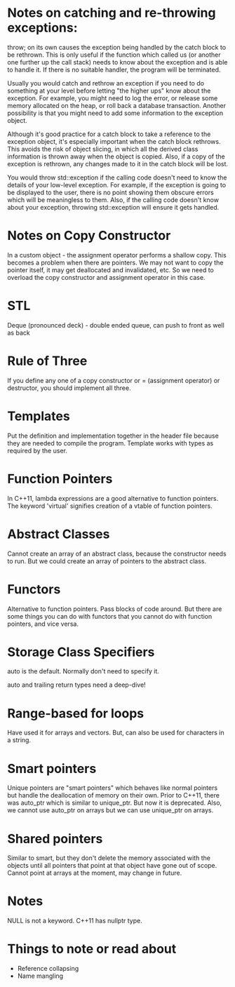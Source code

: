 # Notes on catching and re-throwing exceptions:

throw; on its own causes the exception being handled by the catch block to be rethrown.
This is only useful if the function which called us (or another one further up the call stack)
needs to know about the exception and is able to handle it. If there is no suitable handler, the program will be terminated.

Usually you would catch and rethrow an exception if you need to do something at your level before letting "the higher ups"
know about the exception. For example, you might need to log the error, or release some memory allocated on the heap,
or roll back a database transaction. Another possibility is that you might need to add some information to the exception object.

Although it's good practice for a catch block to take a reference to the exception object, it's especially important
when the catch block rethrows. This avoids the risk of object slicing, in which all the derived class information
is thrown away when the object is copied. Also, if a copy of the exception is rethrown, any changes made to it in the
catch block will be lost.

You would throw std::exception if the calling code doesn't need to know the details of your low-level exception.
For example, if the exception is going to be displayed to the user, there is no point showing them obscure errors
which will be meaningless to them. Also, if the calling code doesn't know about your exception, throwing std::exception
will ensure it gets handled.

# Notes on Copy Constructor

In a custom object - the assignment operator performs a shallow copy. This becomes a problem when there are pointers.
We may not want to copy the pointer itself, it may get deallocated and invalidated, etc.
So we need to overload the copy constructor and assignment operator in this case.

# STL

Deque (pronounced deck) - double ended queue, can push to front as well as back

# Rule of Three

If you define any one of a copy constructor or = (assignment operator) or destructor, you should implement all three.

# Templates

Put the definition and implementation together in the header file because they are needed to compile the program.
Template works with types as required by the user.

# Function Pointers

In C++11, lambda expressions are a good alternative to function pointers.
The keyword 'virtual' signifies creation of a vtable of function pointers.

# Abstract Classes 

Cannot create an array of an abstract class, because the constructor needs to run.
But we could create an array of pointers to the abstract class.

# Functors 

Alternative to function pointers. Pass blocks of code around.
But there are some things you can do with functors that you cannot do with function pointers, and vice versa.

# Storage Class Specifiers

auto is the default. Normally don't need to specify it.

auto and trailing return types need a deep-dive!

# Range-based for loops

Have used it for arrays and vectors. But, can also be used for characters in a string.

# Smart pointers 

Unique pointers are "smart pointers" which behaves like normal pointers but handle the deallocation of memory on their own.
Prior to C++11, there was auto_ptr which is similar to unique_ptr. But now it is deprecated.
Also, we cannot use auto_ptr on arrays but we can use unique_ptr on arrays.

# Shared pointers 

Similar to smart, but they don't delete the memory associated with the objects until all pointers that point at that object have gone out of scope.
Cannot point at arrays at the moment, may change in future.

# Notes 

NULL is not a keyword. C++11 has nullptr type.

# Things to note or read about 

- Reference collapsing
- Name mangling